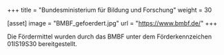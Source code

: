 +++
title = "Bundesministerium für Bildung&nbsp;und&nbsp;Forschung"
weight = 30

[asset]
  image = "BMBF_gefoerdert.jpg"
  url = "https://www.bmbf.de/"
+++

Die Fördermittel wurden durch das BMBF unter dem Förderkennzeichen 01IS19S30 bereitgestellt.

